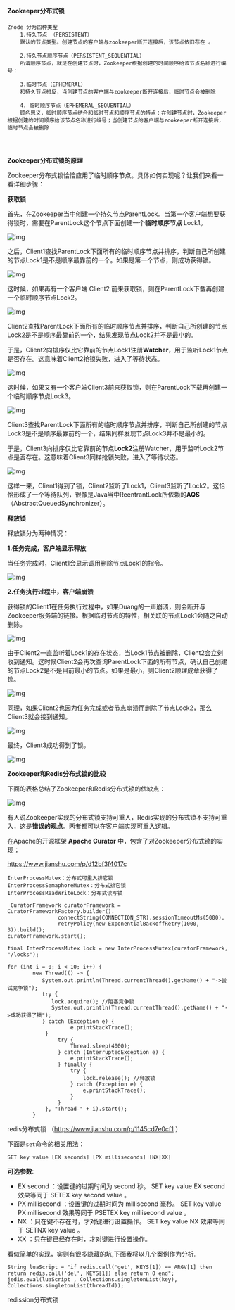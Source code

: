 #### Zookeeper分布式锁

```
Znode 分为四种类型
	1.持久节点 （PERSISTENT）
	默认的节点类型。创建节点的客户端与zookeeper断开连接后，该节点依旧存在 。
	
	2.持久节点顺序节点（PERSISTENT_SEQUENTIAL）
	所谓顺序节点，就是在创建节点时，Zookeeper根据创建的时间顺序给该节点名称进行编号：
	
	3.临时节点（EPHEMERAL） 
	和持久节点相反，当创建节点的客户端与zookeeper断开连接后，临时节点会被删除
	
	4. 临时顺序节点（EPHEMERAL_SEQUENTIAL）
	顾名思义，临时顺序节点结合和临时节点和顺序节点的特点：在创建节点时，Zookeeper根据创建的时间顺序给该节点名称进行编号；当创建节点的客户端与zookeeper断开连接后，临时节点会被删除
	
	
	
```

**Zookeeper分布式锁的原理**

Zookeeper分布式锁恰恰应用了临时顺序节点。具体如何实现呢？让我们来看一看详细步骤：

**获取锁**

首先，在Zookeeper当中创建一个持久节点ParentLock。当第一个客户端想要获得锁时，需要在ParentLock这个节点下面创建一个**临时顺序节点** Lock1。

![img](https://mmbiz.qpic.cn/mmbiz_png/NtO5sialJZGpnicaxdSc7OyS606iakFOsckVGHoQT8c07P6hpFXQoatUhtVJm5x9npRQ71dwt2y9Ftf0iclrHJOIicg/640?wx_fmt=png&tp=webp&wxfrom=5&wx_lazy=1&wx_co=1)

之后，Client1查找ParentLock下面所有的临时顺序节点并排序，判断自己所创建的节点Lock1是不是顺序最靠前的一个。如果是第一个节点，则成功获得锁。

![img](https://mmbiz.qpic.cn/mmbiz_png/NtO5sialJZGpnicaxdSc7OyS606iakFOsckFTVIAOiaM2ojYP88kAPBYtD7mDtghdwPQ1wicl7AozMv8HJLN34UQmsA/640?wx_fmt=png&tp=webp&wxfrom=5&wx_lazy=1&wx_co=1)

这时候，如果再有一个客户端 Client2 前来获取锁，则在ParentLock下载再创建一个临时顺序节点Lock2。

![img](https://mmbiz.qpic.cn/mmbiz_png/NtO5sialJZGpnicaxdSc7OyS606iakFOsckUKYPtoueolia12rgycncbtV55zicepBibEJ79yicEbzUZZXYnXmIYO1pBQ/640?wx_fmt=png&tp=webp&wxfrom=5&wx_lazy=1&wx_co=1)

Client2查找ParentLock下面所有的临时顺序节点并排序，判断自己所创建的节点Lock2是不是顺序最靠前的一个，结果发现节点Lock2并不是最小的。

于是，Client2向排序仅比它靠前的节点Lock1注册**Watcher**，用于监听Lock1节点是否存在。这意味着Client2抢锁失败，进入了等待状态。

![img](https://mmbiz.qpic.cn/mmbiz_png/NtO5sialJZGpnicaxdSc7OyS606iakFOsckGlTWuekTqXSWzD6Nf3XvArQ1ddq1EWBal7pLy10dwRzETzdUk7q3Rg/640?wx_fmt=png&tp=webp&wxfrom=5&wx_lazy=1&wx_co=1)

这时候，如果又有一个客户端Client3前来获取锁，则在ParentLock下载再创建一个临时顺序节点Lock3。

![img](https://mmbiz.qpic.cn/mmbiz_png/NtO5sialJZGpnicaxdSc7OyS606iakFOsckicvyt3XIk5ZZDibwKGtNv7KDSeaZDXaOsNMW0c48aftXMRt2VD7XVQRg/640?wx_fmt=png&tp=webp&wxfrom=5&wx_lazy=1&wx_co=1)

Client3查找ParentLock下面所有的临时顺序节点并排序，判断自己所创建的节点Lock3是不是顺序最靠前的一个，结果同样发现节点Lock3并不是最小的。

于是，Client3向排序仅比它靠前的节点**Lock2**注册Watcher，用于监听Lock2节点是否存在。这意味着Client3同样抢锁失败，进入了等待状态。

![img](https://mmbiz.qpic.cn/mmbiz_png/NtO5sialJZGpnicaxdSc7OyS606iakFOsckLFSF0yy4tGZRiaOLRdhk8epHT2Yn9t6YuzafU7wG8DZLU9bLo4jia2Kw/640?wx_fmt=png&tp=webp&wxfrom=5&wx_lazy=1&wx_co=1)

这样一来，Client1得到了锁，Client2监听了Lock1，Client3监听了Lock2。这恰恰形成了一个等待队列，很像是Java当中ReentrantLock所依赖的**AQS**（AbstractQueuedSynchronizer）。



**释放锁**

释放锁分为两种情况：

**1.任务完成，客户端显示释放**

当任务完成时，Client1会显示调用删除节点Lock1的指令。

![img](https://mmbiz.qpic.cn/mmbiz_png/NtO5sialJZGpnicaxdSc7OyS606iakFOsckMx1qCIicDBqxk1DqWDyTd8KyPzCjR5sJmicmqZNzfowUrc1A4Vw5kqQA/640?wx_fmt=png&tp=webp&wxfrom=5&wx_lazy=1&wx_co=1)



**2.任务执行过程中，客户端崩溃**

获得锁的Client1在任务执行过程中，如果Duang的一声崩溃，则会断开与Zookeeper服务端的链接。根据临时节点的特性，相关联的节点Lock1会随之自动删除。

![img](https://mmbiz.qpic.cn/mmbiz_png/NtO5sialJZGpnicaxdSc7OyS606iakFOsckmPpRBnaib7YlXicovlliaGO5c4iamE3lLDREiakaZncZ9PAGKibV62btJZNg/640?wx_fmt=png&tp=webp&wxfrom=5&wx_lazy=1&wx_co=1)

由于Client2一直监听着Lock1的存在状态，当Lock1节点被删除，Client2会立刻收到通知。这时候Client2会再次查询ParentLock下面的所有节点，确认自己创建的节点Lock2是不是目前最小的节点。如果是最小，则Client2顺理成章获得了锁。

![img](https://mmbiz.qpic.cn/mmbiz_png/NtO5sialJZGpnicaxdSc7OyS606iakFOsckSpBjmIhSqsyNP9wOQvxhUDn5pOxNz4icrxJK7dQxGNmtmDd1sl16KfQ/640?wx_fmt=png&tp=webp&wxfrom=5&wx_lazy=1&wx_co=1)

同理，如果Client2也因为任务完成或者节点崩溃而删除了节点Lock2，那么Client3就会接到通知。

![img](https://mmbiz.qpic.cn/mmbiz_png/NtO5sialJZGpnicaxdSc7OyS606iakFOsck7zAmDRou60UeUR7xib3TP3ycwCoR2nD8IS7oZtjvbZibc1RiaBHyrrceA/640?wx_fmt=png&tp=webp&wxfrom=5&wx_lazy=1&wx_co=1)

最终，Client3成功得到了锁。

![img](https://mmbiz.qpic.cn/mmbiz_png/NtO5sialJZGpnicaxdSc7OyS606iakFOsck6iaANOF9D0RB9y409YbsPLUXl5Smrg6kkDvq9qGmhqlW3CzU970Shcg/640?wx_fmt=png&tp=webp&wxfrom=5&wx_lazy=1&wx_co=1)



**Zookeeper和Redis分布式锁的比较**

下面的表格总结了Zookeeper和Redis分布式锁的优缺点：

![img](https://mmbiz.qpic.cn/mmbiz_png/NtO5sialJZGpnicaxdSc7OyS606iakFOsckyZswcDgbaLMMUTBmsGJ37rqQ7mw5bGliaibicTXSNn80yptsOUm07fBQQ/640?wx_fmt=png&tp=webp&wxfrom=5&wx_lazy=1&wx_co=1)

有人说Zookeeper实现的分布式锁支持可重入，Redis实现的分布式锁不支持可重入，这是**错误的观点**。两者都可以在客户端实现可重入逻辑。



在Apache的开源框架 **Apache Curator** 中，包含了对Zookeeper分布式锁的实现；

<https://www.jianshu.com/p/d12bf3f4017c> 

```
InterProcessMutex：分布式可重入排它锁
InterProcessSemaphoreMutex：分布式排它锁
InterProcessReadWriteLock：分布式读写锁

 CuratorFramework curatorFramework = CuratorFrameworkFactory.builder().
                connectString(CONNECTION_STR).sessionTimeoutMs(5000).
                retryPolicy(new ExponentialBackoffRetry(1000, 3)).build();
curatorFramework.start();

final InterProcessMutex lock = new InterProcessMutex(curatorFramework, "/locks");

for (int i = 0; i < 10; i++) {
        new Thread(() -> {
           System.out.println(Thread.currentThread().getName() + "->尝试竞争锁");
           try {
              lock.acquire(); //阻塞竞争锁
              System.out.println(Thread.currentThread().getName() + "->成功获得了锁");
           } catch (Exception e) {
                    e.printStackTrace();
			}
                try {
                    Thread.sleep(4000);
                } catch (InterruptedException e) {
                    e.printStackTrace();
                } finally {
                    try {
                        lock.release(); //释放锁
                    } catch (Exception e) {
                        e.printStackTrace();
                    }
                }
            }, "Thread-" + i).start();
        }
```





redis分布式锁 （<https://www.jianshu.com/p/1145cd7e0cf1> ）

下面是`set`命令的相关用法：

```
SET key value [EX seconds] [PX milliseconds] [NX|XX]
```

**可选参数**:

- EX second ：设置键的过期时间为 second 秒。 SET key value EX second 效果等同于 SETEX key second value 。
- PX millisecond ：设置键的过期时间为 millisecond 毫秒。 SET key value PX millisecond 效果等同于 PSETEX key millisecond value 。
- NX ：只在键不存在时，才对键进行设置操作。 SET key value NX 效果等同于 SETNX key value 。
- XX ：只在键已经存在时，才对键进行设置操作。

看似简单的实现，实则有很多隐藏的坑,下面我将以几个案例作为分析.



```
String luaScript = "if redis.call('get', KEYS[1]) == ARGV[1] then return redis.call('del', KEYS[1]) else return 0 end";
jedis.eval(luaScript , Collections.singletonList(key), Collections.singletonList(threadId));
```







redission分布式锁

